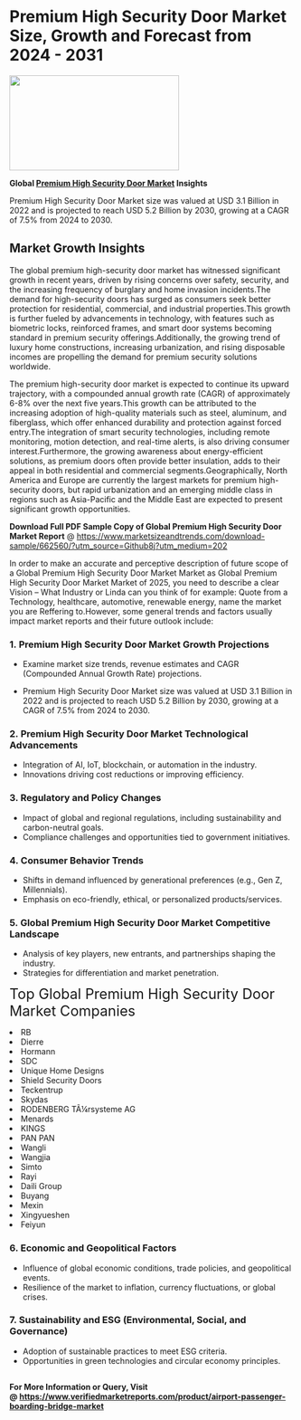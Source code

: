 <H1>Premium High Security Door Market Size, Growth and Forecast from 2024 - 2031</H1><img class="aligncenter size-medium wp-image-584254" src="https://thirdeyenews.in/wp-content/uploads/2024/09/Global-Market-Research-300x168.jpeg" alt="" width="300" height="168" /><p><strong>Global&nbsp;<a href="https://www.marketsizeandtrends.com/download-sample/662560/?utm_source=Github8j?utm_medium=202">Premium High Security Door Market</a> Insights</strong></p><p>Premium High Security Door Market size was valued at USD 3.1 Billion in 2022 and is projected to reach USD 5.2 Billion by 2030, growing at a CAGR of 7.5% from 2024 to 2030.</p><p><h2>Market Growth Insights</h2> <p>The global premium high-security door market has witnessed significant growth in recent years, driven by rising concerns over safety, security, and the increasing frequency of burglary and home invasion incidents.The demand for high-security doors has surged as consumers seek better protection for residential, commercial, and industrial properties.This growth is further fueled by advancements in technology, with features such as biometric locks, reinforced frames, and smart door systems becoming standard in premium security offerings.Additionally, the growing trend of luxury home constructions, increasing urbanization, and rising disposable incomes are propelling the demand for premium security solutions worldwide.</p> <p>The premium high-security door market is expected to continue its upward trajectory, with a compounded annual growth rate (CAGR) of approximately 6-8% over the next five years.This growth can be attributed to the increasing adoption of high-quality materials such as steel, aluminum, and fiberglass, which offer enhanced durability and protection against forced entry.The integration of smart security technologies, including remote monitoring, motion detection, and real-time alerts, is also driving consumer interest.Furthermore, the growing awareness about energy-efficient solutions, as premium doors often provide better insulation, adds to their appeal in both residential and commercial segments.Geographically, North America and Europe are currently the largest markets for premium high-security doors, but rapid urbanization and an emerging middle class in regions such as Asia-Pacific and the Middle East are expected to present significant growth opportunities.<p><span class=""><strong>Download Full PDF Sample Copy of Global Premium High Security Door Market Report</strong> @ <a href="https://www.marketsizeandtrends.com/download-sample/662560/?utm_source=Github8j?utm_medium=202" target="_blank">https://www.marketsizeandtrends.com/download-sample/662560/?utm_source=Github8j?utm_medium=202</a></span></p><p>In order to make an accurate and perceptive description of future scope of a Global&nbsp;Premium High Security Door Market Market as Global&nbsp;Premium High Security Door Market Market of 2025, you need to describe a clear Vision &ndash; What Industry or Linda can you think of for example: Quote from a Technology, healthcare, automotive, renewable energy, name the market you are Reffering to.However, some general trends and factors usually impact market reports and their future outlook include:</p><h3>1.&nbsp;<strong>Premium High Security Door Market Growth Projections</strong></h3><ul><li>Examine market size trends, revenue estimates and CAGR (Compounded Annual Growth Rate) projections.</li><li><p>Premium High Security Door Market size was valued at USD 3.1 Billion in 2022 and is projected to reach USD 5.2 Billion by 2030, growing at a CAGR of 7.5% from 2024 to 2030.</p></li></ul><h3>2.&nbsp;<strong>Premium High Security Door Market Technological Advancements</strong></h3><ul><li>Integration of AI, IoT, blockchain, or automation in the industry.</li><li>Innovations driving cost reductions or improving efficiency.</li></ul><h3>3.&nbsp;<strong>Regulatory and Policy Changes</strong></h3><ul><li>Impact of global and regional regulations, including sustainability and carbon-neutral goals.</li><li>Compliance challenges and opportunities tied to government initiatives.</li></ul><h3>4.&nbsp;<strong>Consumer Behavior Trends</strong></h3><ul><li>Shifts in demand influenced by generational preferences (e.g., Gen Z, Millennials).</li><li>Emphasis on eco-friendly, ethical, or personalized products/services.</li></ul><h3>5.&nbsp;<strong>Global Premium High Security Door Market Competitive Landscape</strong></h3><ul><li>Analysis of key players, new entrants, and partnerships shaping the industry.</li><li>Strategies for differentiation and market penetration.</li></ul><p data-pm-slice="1 1 []"><span style="color: inherit; font-family: inherit; font-size: 25px;">Top Global Premium High Security Door Market Companies</span></p><div class="" data-test-id=""><p><li>RB</li><li> Dierre</li><li> Hormann</li><li> SDC</li><li> Unique Home Designs</li><li> Shield Security Doors</li><li> Teckentrup</li><li> Skydas</li><li> RODENBERG TÃ¼rsysteme AG</li><li> Menards</li><li> KINGS</li><li> PAN PAN</li><li> Wangli</li><li> Wangjia</li><li> Simto</li><li> Rayi</li><li> Daili Group</li><li> Buyang</li><li> Mexin</li><li> Xingyueshen</li><li> Feiyun</li></p></div><h3>6.&nbsp;<strong>Economic and Geopolitical Factors</strong></h3><ul><li>Influence of global economic conditions, trade policies, and geopolitical events.</li><li>Resilience of the market to inflation, currency fluctuations, or global crises.</li></ul><h3>7.&nbsp;<strong>Sustainability and ESG (Environmental, Social, and Governance)</strong></h3><ul><li>Adoption of sustainable practices to meet ESG criteria.</li><li>Opportunities in green technologies and circular economy principles.</li></ul><h2><strong style="font-size: 14px;">For More Information or Query, Visit @&nbsp;</strong><a style="background-color: #ffffff; font-size: 14px;" href="https://www.marketsizeandtrends.com/report/premium-high-security-door-market/" target="_blank">https://www.verifiedmarketreports.com/product/airport-passenger-boarding-bridge-market</a></h2>